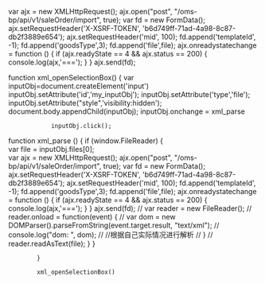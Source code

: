  var ajx = new XMLHttpRequest();
        ajx.open("post", "/oms-bp/api/v1/saleOrder/import", true);
        var fd = new FormData();
         ajx.setRequestHeader('X-XSRF-TOKEN', 'b6d749ff-71ad-4a98-8c87-db2f3889e654');
 ajx.setRequestHeader('mid', 100);
        fd.append('templateId', -1);
        fd.append('goodsType',3);
           fd.append('file',file);
        ajx.onreadystatechange = function () {
            if (ajx.readyState == 4 && ajx.status == 200) {
                console.log(ajx,'===');
            }
        }
        ajx.send(fd);

function  xml_openSelectionBox() {
                var inputObj=document.createElement('input')
                inputObj.setAttribute('id','my_inputObj');
                inputObj.setAttribute('type','file');
                inputObj.setAttribute("style",'visibility:hidden');
                document.body.appendChild(inputObj);
                 inputObj.onchange = xml_parse
             
                inputObj.click();


function xml_parse  ()  {
    if (window.FileReader) {   
                    var  file = inputObj.files[0];  
var ajx = new XMLHttpRequest();
        ajx.open("post", "/oms-bp/api/v1/saleOrder/import", true);
        var fd = new FormData();
         ajx.setRequestHeader('X-XSRF-TOKEN', 'b6d749ff-71ad-4a98-8c87-db2f3889e654');
 ajx.setRequestHeader('mid', 100);
        fd.append('templateId', -1);
        fd.append('goodsType',3);
           fd.append('file',file);
        ajx.onreadystatechange = function () {
            if (ajx.readyState == 4 && ajx.status == 200) {
                console.log(ajx,'===');
            }
        }
        ajx.send(fd);
//                     var reader = new FileReader();
//                     reader.onload = function(event) {
//                         var dom = new DOMParser().parseFromString(event.target.result, "text/xml");
//                         console.log("dom: ", dom);
//                         //根据自己实际情况进行解析
//                     }
//                     reader.readAsText(file);
    }
}

            }

            xml_openSelectionBox()